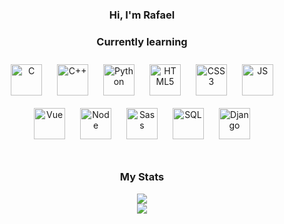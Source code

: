 ### <div align="center">Hi, I'm Rafael</div>

### <div align="center">Currently learning</div>
<div align="center">
<img style="margin: 10px" src="https://svgshare.com/i/YzN.svg" alt="C" height="50" />
<img style="margin: 10px" src="https://upload.wikimedia.org/wikipedia/commons/1/18/ISO_C%2B%2B_Logo.svg" alt="C++" height="50"/>
<img style="margin: 10px" src="https://profilinator.rishav.dev/skills-assets/python-original.svg" alt="Python" height="50" />
<img style="margin: 10px" src="https://profilinator.rishav.dev/skills-assets/html5-original-wordmark.svg" alt="HTML5" height="50" />
<img style="margin: 10px" src="https://profilinator.rishav.dev/skills-assets/css3-original-wordmark.svg" alt="CSS3" height="50" />
<img style="margin: 10px" src="https://iconape.com/wp-content/files/ez/353342/png/javascript-logo.png" alt="JS" height="50"/>
<img style="margin: 10px" src="https://iconape.com/wp-content/files/ep/353380/png/vuejs-logo.png" alt="Vue" height="50"/>
<img style="margin: 10px" src="https://nodejs.org/static/images/logos/nodejs-new-pantone-black.svg" alt="Node" height="50"/>
<img style="margin: 10px" src="https://upload.wikimedia.org/wikipedia/commons/9/96/Sass_Logo_Color.svg" alt="Sass" height="50"/>
<img style="margin: 10px" src="https://img2.gratispng.com/20180526/oqt/kisspng-microsoft-sql-server-mysql-database-logo-5b098c6ebad6d7.7316225815273524307653.jpg" alt="SQL" height="50"/>
<img style="margin: 10px" src="https://static.djangoproject.com/img/logos/django-logo-negative.svg" alt="Django" height="50"/>
</div>
                                                                              
</br>

### <div align="center">My Stats</div>

<div align="center"><img src="https://github-readme-stats.vercel.app/api?username=rafaelcode0337&show_icons=true&count_private=true&hide_border=true" align="center" /></div>
<div align="center"><img src="https://github-readme-stats.vercel.app/api/top-langs/?username=rafaelcode0337&layout=compact" align="center" /></div>
